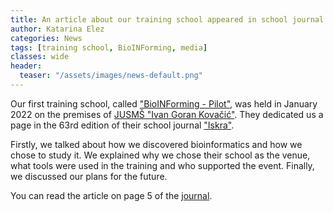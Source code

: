 ```yaml
---
title: An article about our training school appeared in school journal "Iskra"
author: Katarina Elez
categories: News
tags: [training school, BioINForming, media]
classes: wide
header:
  teaser: "/assets/images/news-default.png"
---
```


Our first training school, called ["BioINForming - Pilot"](/training-school/bioinforming-pilot/), was held in January 2022 on the premises of [JUSMŠ "Ivan Goran Kovačić"](http://smsigkovacic.me/).
They dedicated us a page in the 63rd edition of their school journal ["Iskra"](http://smsigkovacic.me/?cat=3).

Firstly, we talked about how we discovered bioinformatics and how we chose to study it.
We explained why we chose their school as the venue, what tools were used in the training and who supported the event.
Finally, we discussed our plans for the future.

You can read the article on page 5 of the [journal](http://smsigkovacic.me/wp-content/uploads/2022/04/ISKRA-63-web.pdf).
